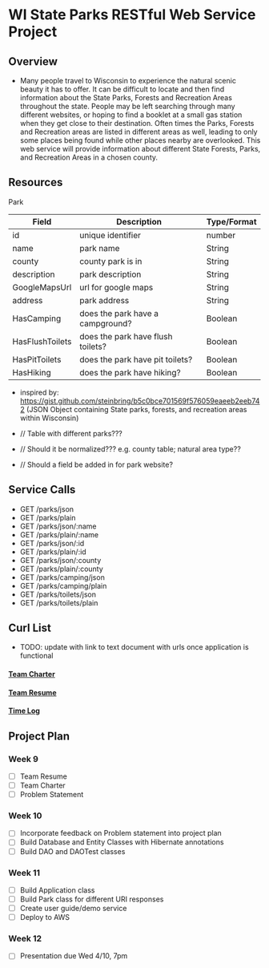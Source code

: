 # WI State Parks RESTful Web Service Project

## Overview
- Many people travel to Wisconsin to experience the natural scenic beauty it has to offer. It can be difficult to
locate and then find information about the State Parks, Forests and Recreation Areas throughout the state. People may
be left searching through many different websites, or hoping to find a booklet at a small gas station when they get
close to their destination. Often times the Parks, Forests and Recreation areas are listed in different areas as well,
leading to only some places being found while other places nearby are overlooked. This web service will provide
information about different State Forests, Parks, and Recreation Areas in a chosen county.


## Resources

Park

| Field           | Description                       | Type/Format |
|-----------------|-----------------------------------|-------------|
| id              | unique identifier                 | number      |
| name            | park name                         | String      |
| county          | county park is in                 | String      |
| description     | park description                  | String      |
| GoogleMapsUrl   | url for google maps               | String      |
| address         | park address                      | String      |
| HasCamping      | does the park have a campground?  | Boolean     |
| HasFlushToilets | does the park have flush toilets? | Boolean     |
|HasPitToilets | does the park have pit toilets? | Boolean |
| HasHiking       | does the park have hiking?        | Boolean     |


- inspired by: https://gist.github.com/steinbring/b5c0bce701569f576059eaeeb2eeb742 (JSON Object containing State parks, forests, and recreation areas within Wisconsin)

- // Table with different parks???
- // Should it be normalized??? e.g. county table; natural area type??
- // Should a field be added in for park website?

## Service Calls

- GET /parks/json
- GET /parks/plain
- GET /parks/json/:name
- GET /parks/plain/:name
- GET /parks/json/:id
- GET /parks/plain/:id
- GET /parks/json/:county
- GET /parks/plain/:county
- GET /parks/camping/json
- GET /parks/camping/plain
- GET /parks/toilets/json
- GET /parks/toilets/plain

## Curl List
- TODO: update with link to text document with urls once application is functional

#### [Team Charter](TeamCharter.md)
#### [Team Resume](TeamResume.md)
#### [Time Log](TimeLog.md)

## Project Plan
### Week 9
- [ ] Team Resume
- [ ] Team Charter
- [ ] Problem Statement
### Week 10
- [ ] Incorporate feedback on Problem statement into project plan
- [ ] Build Database and Entity Classes with Hibernate annotations
- [ ] Build DAO and DAOTest classes

### Week 11
- [ ] Build Application class
- [ ] Build Park class for different URI responses
- [ ] Create user guide/demo service
- [ ] Deploy to AWS

### Week 12
- [ ] Presentation due Wed 4/10, 7pm